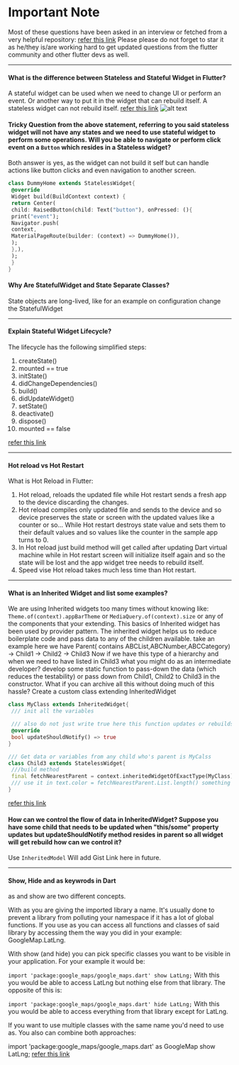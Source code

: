 # Important Note
Most of these questions have been asked in an interview or fetched from a very helpful repository:
[refer this link](https://github.com/whatsupcoders/Flutter-Interview-Questions)
Please please do not forget to star it as he/they is/are working hard to get updated questions from the flutter community and other flutter devs as well.

----

#### What is the difference between Stateless and Stateful Widget in Flutter?
A stateful widget can be used when we need to change UI or perform an event. Or another way to put it in the widget that can rebuild itself. A stateless widget can not rebuild itself. [refer this link](https://stackoverflow.com/a/47502202)
![alt text](https://i.stack.imgur.com/g6YEk.png)

#### Tricky Question from the above statement, referring to you said stateless widget will not have any states and we need to use stateful widget to perform some operations. Will you be able to navigate or perform click event on a `Button` which resides in a Stateless widget?
Both answer is yes, as the widget can not build it self but can handle actions like button clicks and even navigation to another screen.
```Dart
class DummyHome extends StatelessWidget{
 @override
 Widget build(BuildContext context) {
 return Center(
 child: RaisedButton(child: Text("button"), onPressed: (){
 print("event");
 Navigator.push(
 context,
 MaterialPageRoute(builder: (context) => DummyHome()),
 );
 },),
 );
 }
}
```

#### Why Are StatefulWidget and State Separate Classes?
State objects are long-lived, like for an example on configuration change the StatefulWidget

--- 

#### Explain Stateful Widget Lifecycle?
The lifecycle has the following simplified steps:
1. createState()
2. mounted == true
3. initState()
4. didChangeDependencies()
5. build()
6. didUpdateWidget()
7. setState()
8. deactivate()
9. dispose()
10. mounted == false

[refer this link](https://flutterbyexample.com/stateful-widget-lifecycle/)

--- 

#### Hot reload vs Hot Restart
What is Hot Reload in Flutter:

1. Hot reload, reloads the updated file while Hot restart sends a fresh app to the device discarding the changes.
2. Hot reload compiles only updated file and sends to the device and so device preserves the state or screen with the updated values like a counter or so... While Hot restart destroys state value and sets them to their default values and so values like the counter in the sample app turns to 0. 
3. In Hot reload just build method will get called after updating Dart virtual machine while in Hot restart screen will initialize itself again and so the state will be lost and the app widget tree needs to rebuild itself.
4. Speed vise Hot reload takes much less time than Hot restart.

--- 

#### What is an Inherited Widget and list some examples?
We are using Inherited widgets too many times without knowing like:
```Theme.of(context).appBarTheme``` or ```MediaQuery.of(context).size``` or any of the components that your extending. This basics of Inherited widget has been used by provider pattern.
The inherited widget helps us to reduce boilerplate code and pass data to any of the children available.
take an example here we have
Parent( contains ABCList,ABCNumber,ABCCategory) -> Child1 -> Child2 -> Child3
Now if we have this type of a hierarchy and when we need to have listed in Child3 what you might do as an intermediate developer? develop some static function to pass-down the data (which reduces the testability) or pass down from Child1, Child2 to Child3 in the constructor.
What if you can archive all this without doing much of this hassle?
Create a custom class extending InheritedWidget
```Dart
class MyClass extends InheritedWidget{
 /// init all the variables

 /// also do not just write true here this function updates or rebuilds the widget when this condition is true so even some basic value changed then child widgets will get updated so use it carefully.
 @override
 bool updateShouldNotify() => true
}

/// Get data or variables from any child who's parent is MyCalss
class Child3 extends StatelessWidget{
 ///build method
 final fetchNearestParent = context.inheritedWidgetOfExactType(MyClass);
 /// use it in text.color = fetchNearestParent.List.length() something like this
}
```
[refer this link](https://www.youtube.com/watch?v=ml5uefGgkaA)

#### How can we control the flow of data in InheritedWidget? Suppose you have some child that needs to be updated when "this/some" property updates but updateShouldNotify method resides in parent so all widget will get rebuild how can we control it?
Use ```InheritedModel```
Will add Gist Link here in future.

--- 
#### Show, Hide and as keywrods in Dart
as and show are two different concepts.

With as you are giving the imported library a name. It's usually done to prevent a library from polluting your namespace if it has a lot of global functions. If you use as you can access all functions and classes of said library by accessing them the way you did in your example: GoogleMap.LatLng.

With show (and hide) you can pick specific classes you want to be visible in your application. For your example it would be:

```import 'package:google_maps/google_maps.dart' show LatLng;```
With this you would be able to access LatLng but nothing else from that library. The opposite of this is:

```import 'package:google_maps/google_maps.dart' hide LatLng;```
With this you would be able to access everything from that library except for LatLng.

If you want to use multiple classes with the same name you'd need to use as. You also can combine both approaches:

import 'package:google_maps/google_maps.dart' as GoogleMap show LatLng;
[refer this link](https://stackoverflow.com/a/19723473/4029614)

